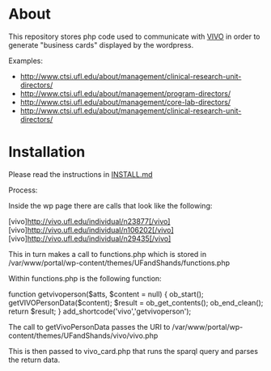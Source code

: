 # About

This repository stores php code used to communicate with [VIVO](http://github.com/vivo-project/vivo) in order to generate "business cards" displayed by the wordpress.

Examples:

* http://www.ctsi.ufl.edu/about/management/clinical-research-unit-directors/
* http://www.ctsi.ufl.edu/about/management/program-directors/
* http://www.ctsi.ufl.edu/about/management/core-lab-directors/
* http://www.ctsi.ufl.edu/about/management/clinical-research-unit-directors/

# Installation

Please read the instructions in [INSTALL.md](INSTALL.md)

Process:

Inside the wp page there are calls that look like the following:

[vivo]http://vivo.ufl.edu/individual/n23877[/vivo]<!-- Batich, Chris -->
[vivo]http://vivo.ufl.edu/individual/n106202[/vivo]<!-- Beltz, Susan -->
[vivo]http://vivo.ufl.edu/individual/n29435[/vivo]<!-- Brantly, Mark -->

This in turn makes a call to functions.php which is stored in
/var/www/portal/wp-content/themes/UFandShands/functions.php

Within functions.php is the following function:

function getvivoperson($atts, $content = null) {
        ob_start();
        getVIVOPersonData($content);
        $result = ob_get_contents();
        ob_end_clean();
        return $result;
        }
add_shortcode('vivo','getvivoperson');

The call to getVivoPersonData passes the URI to
/var/www/portal/wp-content/themes/UFandShands/vivo/vivo.php

This is then passed to vivo_card.php that runs the sparql query
and parses the return data.
